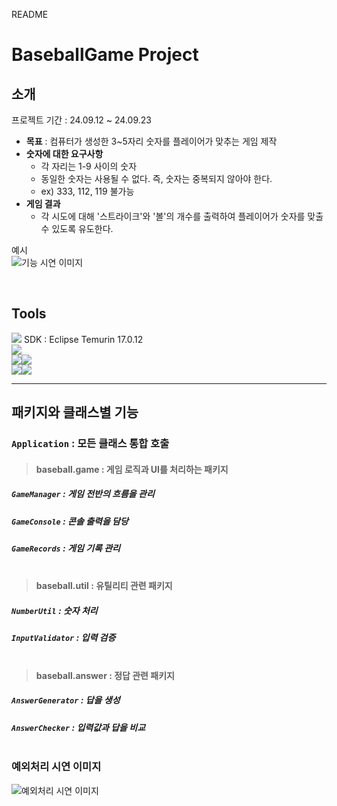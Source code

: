 README
# BaseballGame Project


## 소개
프로젝트 기간 : 24.09.12 ~ 24.09.23<br>

- **목표** : 컴퓨터가 생성한 3~5자리 숫자를 플레이어가 맞추는 게임 제작
- **숫자에 대한 요구사항**
    - 각 자리는 1-9 사이의 숫자
    - 동일한 숫자는 사용될 수 없다. 즉, 숫자는 중복되지 않아야 한다.
    - ex) 333, 112, 119 불가능
- **게임 결과**
    - 각 시도에 대해 '스트라이크'와 '볼'의 개수를 출력하여 플레이어가 숫자를 맞출 수 있도록 유도한다.
      
예시<br>
![기능 시연 이미지](https://github.com/user-attachments/assets/e678f25b-9abc-45c7-8a02-187f5d261ab8)


<br>

## Tools
<img src="https://img.shields.io/badge/intellijidea-207BEA?style=for-the-badge&logo=intellij%20idea&logoColor=white"> SDK : Eclipse Temurin 17.0.12 <br> 
<img src="https://img.shields.io/badge/java-007396?style=for-the-badge&logo=java&logoColor=white"><br>
<img src="https://img.shields.io/badge/git-F05032?style=for-the-badge&logo=git&logoColor=white"><img src="https://img.shields.io/badge/github-181717?style=for-the-badge&logo=github&logoColor=white"><br>
<img src="https://img.shields.io/badge/notion-000000?style=or-the-badge&logo=notion&logoColor=white"/><img src="https://img.shields.io/badge/Slack-FE5196?style=or-the-badge&logo=slack&logoColor=white"/>
<br>

<hr/>

## 패키지와 클래스별 기능
### `Application` : 모든 클래스 통합 호출<br>
>#### baseball.game : 게임 로직과 UI를 처리하는 패키지<br>
##### `GameManager` : 게임 전반의 흐름을 관리<br>
##### `GameConsole` : 콘솔 출력을 담당<br>
##### `GameRecords` : 게임 기록 관리<br><br>
>#### baseball.util : 유틸리티 관련 패키지<br>
##### `NumberUtil` : 숫자 처리<br>
##### `InputValidator` : 입력 검증<br><br>
>#### baseball.answer : 정답 관련 패키지<br>
##### `AnswerGenerator` : 답을 생성<br>
##### `AnswerChecker` : 입력값과 답을 비교<br><br>

### 예외처리 시연 이미지

![예외처리 시연 이미지](https://github.com/user-attachments/assets/e1f5ecd4-d38a-449e-8bbc-4b6ae7a74655)

